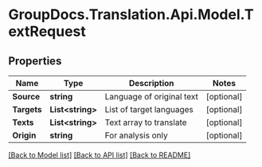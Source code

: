 # GroupDocs.Translation.Api.Model.TextRequest

## Properties

Name | Type | Description | Notes
------------ | ------------- | ------------- | -------------
**Source** | **string** | Language of original text | [optional] 
**Targets** | **List&lt;string&gt;** | List of target languages | [optional] 
**Texts** | **List&lt;string&gt;** | Text array to translate | [optional] 
**Origin** | **string** | For analysis only | [optional] 

[[Back to Model list]](../README.md#documentation-for-models) [[Back to API list]](../README.md#documentation-for-api-endpoints) [[Back to README]](../README.md)

